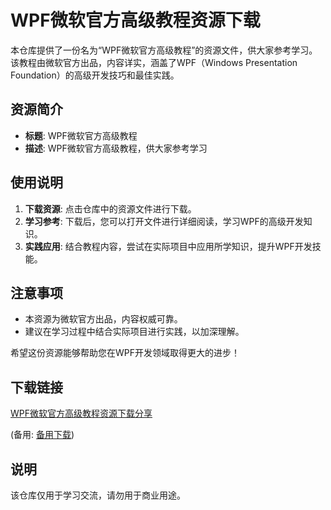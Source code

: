 # WPF微软官方高级教程资源下载

本仓库提供了一份名为“WPF微软官方高级教程”的资源文件，供大家参考学习。该教程由微软官方出品，内容详实，涵盖了WPF（Windows Presentation Foundation）的高级开发技巧和最佳实践。

## 资源简介

- **标题**: WPF微软官方高级教程
- **描述**: WPF微软官方高级教程，供大家参考学习

## 使用说明

1. **下载资源**: 点击仓库中的资源文件进行下载。
2. **学习参考**: 下载后，您可以打开文件进行详细阅读，学习WPF的高级开发知识。
3. **实践应用**: 结合教程内容，尝试在实际项目中应用所学知识，提升WPF开发技能。

## 注意事项

- 本资源为微软官方出品，内容权威可靠。
- 建议在学习过程中结合实际项目进行实践，以加深理解。

希望这份资源能够帮助您在WPF开发领域取得更大的进步！

## 下载链接
[WPF微软官方高级教程资源下载分享](https://pan.quark.cn/s/f81125b9c3f5) 

(备用: [备用下载](https://pan.baidu.com/s/1aUSrlaus7iZEBylhCxNvwQ?pwd=1234))

## 说明

该仓库仅用于学习交流，请勿用于商业用途。
